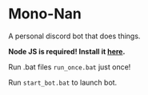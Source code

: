 # Mono-Nan
A personal discord bot that does things.

**Node JS is required!
Install it [here](https://nodejs.org/en/).**


Run .bat files ``run_once.bat`` just once!

Run ``start_bot.bat`` to launch bot.

